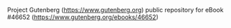 Project Gutenberg (https://www.gutenberg.org) public repository for eBook #46652 (https://www.gutenberg.org/ebooks/46652)
